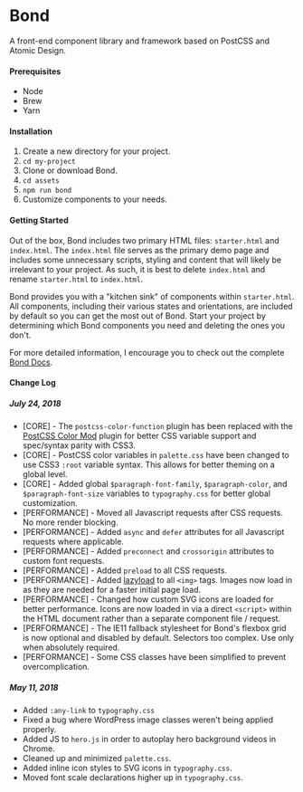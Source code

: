 # Bond

A front-end component library and framework based on PostCSS and Atomic Design.

#### Prerequisites

* Node
* Brew
* Yarn

#### Installation

1. Create a new directory for your project.
2. `cd my-project`
3. Clone or download Bond.
4. `cd assets`
5. `npm run bond`
6. Customize components to your needs.

#### Getting Started

Out of the box, Bond includes two primary HTML files: `starter.html` and `index.html`. The `index.html` file serves as the primary demo page and includes some unnecessary scripts, styling and content that will likely be irrelevant to your project. As such, it is best to delete `index.html` and rename `starter.html` to `index.html`.

Bond provides you with a "kitchen sink" of components within `starter.html`. All components, including their various states and orientations, are included by default so you can get the most out of Bond. Start your project by determining which Bond components you need and deleting the ones you don't.

For more detailed information, I encourage you to check out the complete [Bond Docs](http://bond.codeandmortar.com/docs).

#### Change Log

##### July 24, 2018
* [CORE] - The `postcss-color-function` plugin has been replaced with the [PostCSS Color Mod](https://github.com/jonathantneal/postcss-color-mod-function) plugin for better CSS variable support and spec/syntax parity with CSS3.
* [CORE] - PostCSS color variables in `palette.css` have been changed to use CSS3 `:root` variable syntax. This allows for better theming on a global level.
* [CORE] - Added global `$paragraph-font-family`, `$paragraph-color`, and `$paragraph-font-size` variables to `typography.css` for better global customization.
* [PERFORMANCE] - Moved all Javascript requests after CSS requests. No more render blocking.
* [PERFORMANCE] - Added `async` and `defer` attributes for all Javascript requests where applicable.
* [PERFORMANCE] - Added `preconnect` and `crossorigin` attributes to custom font requests.
* [PERFORMANCE] - Added `preload` to all CSS requests.
* [PERFORMANCE] - Added [lazyload](https://github.com/verlok/lazyload) to all `<img>` tags. Images now load in as they are needed for a faster initial page load.
* [PERFORMANCE] - Changed how custom SVG icons are loaded for better performance. Icons are now loaded in via a direct `<script>` within the HTML document rather than a separate component file / request.
* [PERFORMANCE] - The IE11 fallback stylesheet for Bond's flexbox grid is now optional and disabled by default. Selectors too complex. Use only when absolutely required.
* [PERFORMANCE] - Some CSS classes have been simplified to prevent overcomplication.

##### May 11, 2018
* Added `:any-link` to `typography.css`
* Fixed a bug where WordPress image classes weren't being applied properly.
* Added JS to `hero.js` in order to autoplay hero background videos in Chrome.
* Cleaned up and minimized `palette.css`.
* Added inline icon styles to SVG icons in `typography.css`.
* Moved font scale declarations higher up in `typography.css`.
